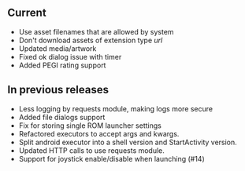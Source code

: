 ## Current
- Use asset filenames that are allowed by system
- Don't download assets of extension type *url*
- Updated media/artwork
- Fixed ok dialog issue with timer
- Added PEGI rating support
## In previous releases
- Less logging by requests module, making logs more secure
- Added file dialogs support
- Fix for storing single ROM launcher settings
- Refactored executors to accept args and kwargs.
- Split android executor into a shell version and StartActivity version.
- Updated HTTP calls to use requests module.
- Support for joystick enable/disable when launching (#14)
